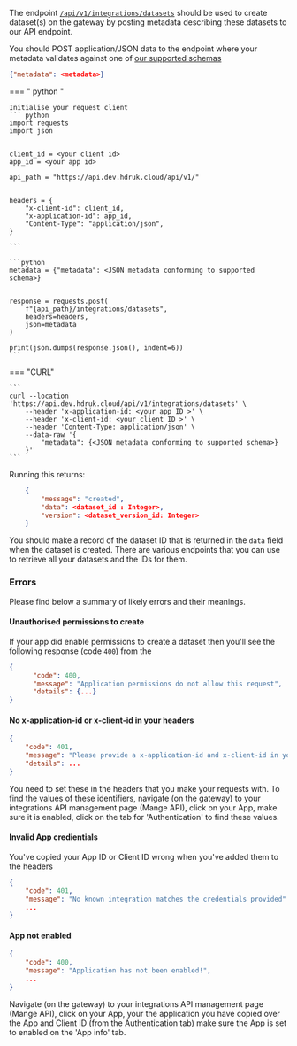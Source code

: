 The endpoint [`/api/v1/integrations/datasets`](https://api.dev.hdruk.cloud/api/documentation#/Dataset%20Integrations/create_datasets_from_app) should be used to create dataset(s) on the gateway by posting metadata describing these datasets to our API endpoint.

You should POST application/JSON data to the endpoint where your metadata validates against one of [our supported schemas](https://github.com/HDRUK/schemata-2/blob/master/available.json)

```json
{"metadata": <metadata>}
```

=== " python "

    Initialise your request client
    ``` python
    import requests
    import json


    client_id = <your client id>
    app_id = <your app id>

    api_path = "https://api.dev.hdruk.cloud/api/v1/"


    headers = {
        "x-client-id": client_id,
        "x-application-id": app_id,
        "Content-Type": "application/json",
    }

    ```

    ```python
    metadata = {"metadata": <JSON metadata conforming to supported schema>}


    response = requests.post(
        f"{api_path}/integrations/datasets",
        headers=headers,
        json=metadata
    )

    print(json.dumps(response.json(), indent=6))
    ```

=== "CURL"

    ```
    curl --location 'https://api.dev.hdruk.cloud/api/v1/integrations/datasets' \
        --header 'x-application-id: <your app ID >' \
        --header 'x-client-id: <your client ID >' \
        --header 'Content-Type: application/json' \
        --data-raw '{
            "metadata": {<JSON metadata conforming to supported schema>}
        }'
    ```

Running this returns:

```json
    {
        "message": "created",
        "data": <dataset_id : Integer>,
        "version": <dataset_version_id: Integer>
    }
```

You should make a record of the dataset ID that is returned in the `data` field when the dataset is created. There are various endpoints that you can use to retrieve all your datasets and the IDs for them.

### Errors

Please find below a summary of likely errors and their meanings.

#### Unauthorised permissions to create

If your app did enable permissions to create a dataset then you'll see the following response (code `400`) from the

```json
{
      "code": 400,
      "message": "Application permissions do not allow this request",
      "details": {...}
}
```

#### No x-application-id or x-client-id in your headers

```json
{
    "code": 401,
    "message": "Please provide a x-application-id and x-client-id in your headers",
    "details": ...
}
```

You need to set these in the headers that you make your requests with. To find the values of these identifiers, navigate (on the gateway) to your integrations API management page (Mange API), click on your App, make sure it is enabled, click on the tab for 'Authentication' to find these values.

#### Invalid App credientials

You've copied your App ID or Client ID wrong when you've added them to the headers

```json
{
    "code": 401,
    "message": "No known integration matches the credentials provided"
    ...
}
```

#### App not enabled

```json
{
    "code": 400,
    "message": "Application has not been enabled!",
    ...
}
```

Navigate (on the gateway) to your integrations API management page (Mange API), click on your App, your the application you have copied over the App and Client ID (from the Authentication tab) make sure the App is set to enabled on the 'App info' tab.
